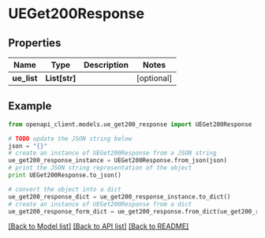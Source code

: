 # UEGet200Response


## Properties
Name | Type | Description | Notes
------------ | ------------- | ------------- | -------------
**ue_list** | **List[str]** |  | [optional] 

## Example

```python
from openapi_client.models.ue_get200_response import UEGet200Response

# TODO update the JSON string below
json = "{}"
# create an instance of UEGet200Response from a JSON string
ue_get200_response_instance = UEGet200Response.from_json(json)
# print the JSON string representation of the object
print UEGet200Response.to_json()

# convert the object into a dict
ue_get200_response_dict = ue_get200_response_instance.to_dict()
# create an instance of UEGet200Response from a dict
ue_get200_response_form_dict = ue_get200_response.from_dict(ue_get200_response_dict)
```
[[Back to Model list]](../README.md#documentation-for-models) [[Back to API list]](../README.md#documentation-for-api-endpoints) [[Back to README]](../README.md)


